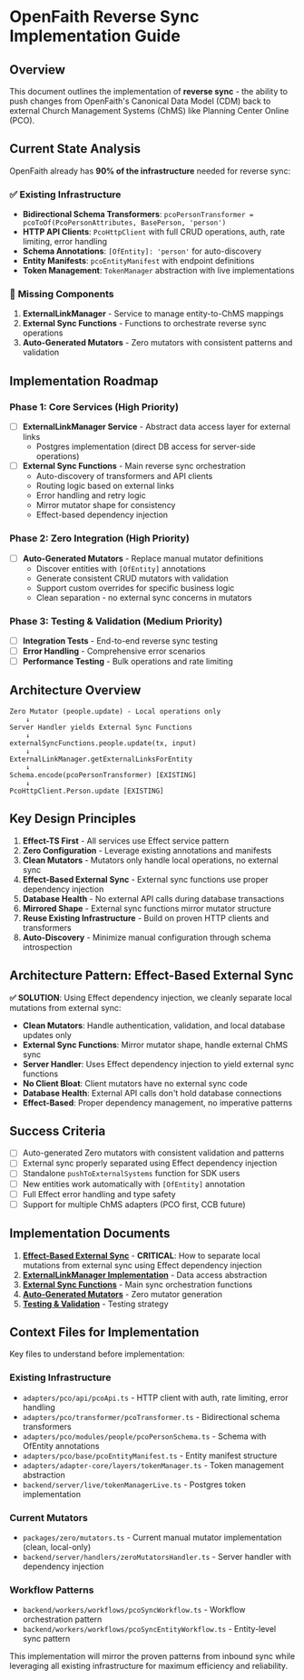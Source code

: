 # OpenFaith Reverse Sync Implementation Guide

## Overview

This document outlines the implementation of **reverse sync** - the ability to push changes from OpenFaith's Canonical Data Model (CDM) back to external Church Management Systems (ChMS) like Planning Center Online (PCO).

## Current State Analysis

OpenFaith already has **90% of the infrastructure** needed for reverse sync:

### ✅ **Existing Infrastructure**

- **Bidirectional Schema Transformers**: `pcoPersonTransformer = pcoToOf(PcoPersonAttributes, BasePerson, 'person')`
- **HTTP API Clients**: `PcoHttpClient` with full CRUD operations, auth, rate limiting, error handling
- **Schema Annotations**: `[OfEntity]: 'person'` for auto-discovery
- **Entity Manifests**: `pcoEntityManifest` with endpoint definitions
- **Token Management**: `TokenManager` abstraction with live implementations

### 🔴 **Missing Components**

1. **ExternalLinkManager** - Service to manage entity-to-ChMS mappings
2. **External Sync Functions** - Functions to orchestrate reverse sync operations
3. **Auto-Generated Mutators** - Zero mutators with consistent patterns and validation

## Implementation Roadmap

### **Phase 1: Core Services** (High Priority)

- [ ] **ExternalLinkManager Service** - Abstract data access layer for external links
  - Postgres implementation (direct DB access for server-side operations)
- [ ] **External Sync Functions** - Main reverse sync orchestration
  - Auto-discovery of transformers and API clients
  - Routing logic based on external links
  - Error handling and retry logic
  - Mirror mutator shape for consistency
  - Effect-based dependency injection

### **Phase 2: Zero Integration** (High Priority)

- [ ] **Auto-Generated Mutators** - Replace manual mutator definitions
  - Discover entities with `[OfEntity]` annotations
  - Generate consistent CRUD mutators with validation
  - Support custom overrides for specific business logic
  - Clean separation - no external sync concerns in mutators

### **Phase 3: Testing & Validation** (Medium Priority)

- [ ] **Integration Tests** - End-to-end reverse sync testing
- [ ] **Error Handling** - Comprehensive error scenarios
- [ ] **Performance Testing** - Bulk operations and rate limiting

## Architecture Overview

```
Zero Mutator (people.update) - Local operations only
    ↓
Server Handler yields External Sync Functions
    ↓
externalSyncFunctions.people.update(tx, input)
    ↓
ExternalLinkManager.getExternalLinksForEntity
    ↓
Schema.encode(pcoPersonTransformer) [EXISTING]
    ↓
PcoHttpClient.Person.update [EXISTING]
```

## Key Design Principles

1. **Effect-TS First** - All services use Effect service pattern
2. **Zero Configuration** - Leverage existing annotations and manifests
3. **Clean Mutators** - Mutators only handle local operations, no external sync
4. **Effect-Based External Sync** - External sync functions use proper dependency injection
5. **Database Health** - No external API calls during database transactions
6. **Mirrored Shape** - External sync functions mirror mutator structure
7. **Reuse Existing Infrastructure** - Build on proven HTTP clients and transformers
8. **Auto-Discovery** - Minimize manual configuration through schema introspection

## Architecture Pattern: Effect-Based External Sync

**✅ SOLUTION**: Using Effect dependency injection, we cleanly separate local mutations from external sync:

- **Clean Mutators**: Handle authentication, validation, and local database updates only
- **External Sync Functions**: Mirror mutator shape, handle external ChMS sync
- **Server Handler**: Uses Effect dependency injection to yield external sync functions
- **No Client Bloat**: Client mutators have no external sync code
- **Database Health**: External API calls don't hold database connections
- **Effect-Based**: Proper dependency management, no imperative patterns

## Success Criteria

- [ ] Auto-generated Zero mutators with consistent validation and patterns
- [ ] External sync properly separated using Effect dependency injection
- [ ] Standalone `pushToExternalSystems` function for SDK users
- [ ] New entities work automatically with `[OfEntity]` annotation
- [ ] Full Effect error handling and type safety
- [ ] Support for multiple ChMS adapters (PCO first, CCB future)

## Implementation Documents

1. **[Effect-Based External Sync](01-client-server-abstraction.md)** - **CRITICAL**: How to separate local mutations from external sync using Effect dependency injection
2. **[ExternalLinkManager Implementation](02-external-link-manager.md)** - Data access abstraction
3. **[External Sync Functions](03-external-sync-functions.md)** - Main sync orchestration functions
4. **[Auto-Generated Mutators](04-auto-generated-mutators.md)** - Zero mutator generation
5. **[Testing & Validation](05-testing-validation.md)** - Testing strategy

## Context Files for Implementation

Key files to understand before implementation:

### **Existing Infrastructure**

- `adapters/pco/api/pcoApi.ts` - HTTP client with auth, rate limiting, error handling
- `adapters/pco/transformer/pcoTransformer.ts` - Bidirectional schema transformers
- `adapters/pco/modules/people/pcoPersonSchema.ts` - Schema with OfEntity annotations
- `adapters/pco/base/pcoEntityManifest.ts` - Entity manifest structure
- `adapters/adapter-core/layers/tokenManager.ts` - Token management abstraction
- `backend/server/live/tokenManagerLive.ts` - Postgres token implementation

### **Current Mutators**

- `packages/zero/mutators.ts` - Current manual mutator implementation (clean, local-only)
- `backend/server/handlers/zeroMutatorsHandler.ts` - Server handler with dependency injection

### **Workflow Patterns**

- `backend/workers/workflows/pcoSyncWorkflow.ts` - Workflow orchestration pattern
- `backend/workers/workflows/pcoSyncEntityWorkflow.ts` - Entity-level sync pattern

This implementation will mirror the proven patterns from inbound sync while leveraging all existing infrastructure for maximum efficiency and reliability.
